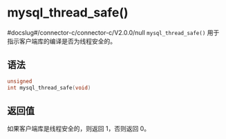 mysql_thread_safe() 
========================================
#docslug#/connector-c/connector-c/V2.0.0/null
`mysql_thread_safe()` 用于指示客户端库的编译是否为线程安全的。

语法 
-----------------------

```c
unsigned
int mysql_thread_safe(void)
```



返回值 
------------------------

如果客户端库是线程安全的，则返回 1，否则返回 0。
